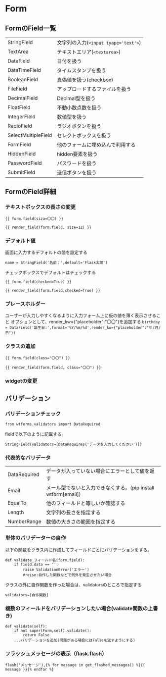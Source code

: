 # Form
## FormのField一覧
|||
|:------|:------|
|StringField|文字列の入力(`<input tyape='text'>`)|
|TextArea|テキストエリア(`<textarea>`)|
|DateField|日付を扱う|
|DateTimeField|タイムスタンプを扱う|
|BooleanField|真偽値を扱う(checkbox)|
|FileField|アップロードするファイルを扱う|
|DecimalField|Decimal型を扱う|
|FloatField|不動小数点数を扱う|
|IntegerField|数値型を扱う|
|RadioField|ラジオボタンを扱う|
|SelectMultipleField|セレクトボックスを扱う|
|FormField|他のフォームに埋め込んで利用する|
|HiddenField|hidden要素を扱う|
|PasswordField|パスワードを扱う|
|SubmitField|送信ボタンを扱う|

## FormのField詳細
### テキストボックスの長さの変更
`{{ form.field(siza=〇〇) }}`

`{{ render_field(form.field, size=12) }}`

### デフォルト値

画面に入力するデフォルトの値を設定する

`name = StringField('名前：',default='Flask太郎')`

チェックボックスでデフォルトはチェックする

`{{ form.field(checked=True) }}`

`{{ render_field(form.field,checked=True) }}`

### プレースホルダー
ユーザーが入力しやすくなるように入力フォーム上に仮の値を薄く表示させること
オプションとして、render_kw={"placeholder":"〇〇"}を追加する
`birthday = DataField('誕生日:',format='%Y/%m/%d',render_kw={"placeholder":"年/月/日"})`

### クラスの追加
`{{ form.field(class="〇〇") }}`

`{{ render_field(form.field, class="〇〇") }}`

### widgetの変更


## バリデーション
### バリデーションチェック

`from wtforms.validators import DataRequired`

fieldで以下のように記載する。

`StringField(validators=[DataRequires('データを入力してください')])`

### 代表的なバリデータ

|||
|:------|:------|
|DataRequired|データが入っていない場合にエラーとして値を返す|
|Email|メール型でないと入力できなくする。(pip install wtform[email])|
|EqualTo|他のフィールドと等しいか確認する|
|Length|文字列の長さを指定する|
|NumberRange|数値の大きさの範囲を指定する|


### 単体のバリデーターの自作

以下の関数をクラス内に作成してフィールドごとにバリデーションをする。

```
def validate_フィールド名(form,field):
    if field.data == '':
        raise ValidationError('エラー')
        #reise:自作した関数などで例外を発生させたい場合
```

クラスの外に自作関数を作った場合は、validatorsのところで指定する

`validators=[自作関数]`

### 複数のフィールドをバリデーションしたい場合(validate関数の上書き)
```
def validate(self):
    if not super(Form,self).validate():
        return False
    ...バリデーションを追加(問題がある場合にはFalseを返すようにする)
```

### フラッシュメッセージの表示（flask.flash）
`flash('メッセージ'),{% for message in get_flashed_messages() %}{{ message }}{% endfor %}`

